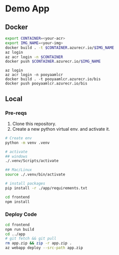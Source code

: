 # Demo App

## Docker

```sh
export CONTAINER=<your-acr>
export IMG_NAME=<your-img>
docker build . -t $CONTAINER.azurecr.io/$IMG_NAME
az login
az acr login -n $CONTAINER
docker push $CONTAINER.azurecr.io/$IMG_NAME
```

```
az login
az acr login -n pooyaamlcr
docker build . -t pooyaamlcr.azurecr.io/bis
docker push pooyaamlcr.azurecr.io/bis
```

## Local

### Pre-reqs

1. Clone this repository.
2. Create a new python virtual env. and activate it.
```sh
# Create env
python -m venv .venv

# activate
## windows
./.venv/Scripts/activate

## Mac/Linux
source ./.venv/bin/activate

# install packages
pip install -r ./app/requirements.txt

cd frontend
npm install
```



### Deploy Code
```sh
cd frontend 
npm run build
cd ../app
# git fetch && git pull
rm app.zip && zip -r app.zip .
az webapp deploy --src-path app.zip 
```